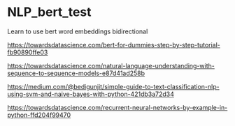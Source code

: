 # NLP_bert_test
Learn to use bert word embeddings bidirectional


https://towardsdatascience.com/bert-for-dummies-step-by-step-tutorial-fb90890ffe03


https://towardsdatascience.com/natural-language-understanding-with-sequence-to-sequence-models-e87d41ad258b


https://medium.com/@bedigunjit/simple-guide-to-text-classification-nlp-using-svm-and-naive-bayes-with-python-421db3a72d34



https://towardsdatascience.com/recurrent-neural-networks-by-example-in-python-ffd204f99470